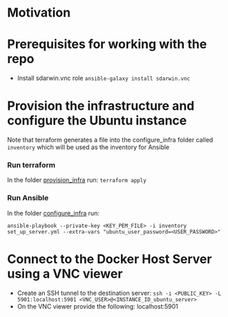 # Motivation

# Prerequisites for working with the repo<a name="prerequisites"></a>

* Install sdarwin.vnc role ```ansible-galaxy install sdarwin.vnc```

# Provision the infrastructure and configure the Ubuntu instance<a name="run_scripts"></a>

Note that terraform generates a file into the configure_infra folder called ```inventory``` which will be used as the inventory for Ansible

### Run terraform
In the folder [provision_infra](/provision_infra/) run:
```terraform apply```

### Run Ansible<a name="run_ansible"></a>
In the folder [configure_infra](/configure_infra/) run: 

```ansible-playbook --private-key <KEY_PEM_FILE> -i inventory set_up_server.yml --extra-vars "ubuntu_user_password=<USER_PASSWORD>"```


# Connect to the Docker Host Server using a VNC viewer

* Create an SSH tunnel to the destination server: ```ssh -i <PUBLIC_KEY> -L 5901:localhost:5901 <VNC_USER>@<INSTANCE_ID_ubuntu_server>```
* On the VNC viewer provide the following: localhost:5901




